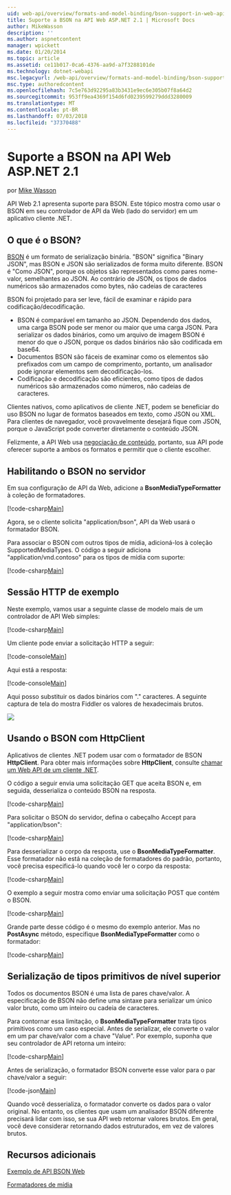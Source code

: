 ```yaml
---
uid: web-api/overview/formats-and-model-binding/bson-support-in-web-api-21
title: Suporte a BSON na API Web ASP.NET 2.1 | Microsoft Docs
author: MikeWasson
description: ''
ms.author: aspnetcontent
manager: wpickett
ms.date: 01/20/2014
ms.topic: article
ms.assetid: ce11b017-0ca6-4376-aa9d-a7f3288101de
ms.technology: dotnet-webapi
msc.legacyurl: /web-api/overview/formats-and-model-binding/bson-support-in-web-api-21
msc.type: authoredcontent
ms.openlocfilehash: 7c5e763d92295a83b3431e9ec6e305b07f8a64d2
ms.sourcegitcommit: 953ff9ea4369f154d6fd0239599279ddd3280009
ms.translationtype: MT
ms.contentlocale: pt-BR
ms.lasthandoff: 07/03/2018
ms.locfileid: "37370488"
---
```

<a name="bson-support-in-aspnet-web-api-21"></a>Suporte a BSON na API Web ASP.NET 2.1
====================
por [Mike Wasson](https://github.com/MikeWasson)

API Web 2.1 apresenta suporte para BSON. Este tópico mostra como usar o BSON em seu controlador de API da Web (lado do servidor) em um aplicativo cliente .NET.

## <a name="what-is-bson"></a>O que é o BSON?

[BSON](http://bsonspec.org/) é um formato de serialização binária. "BSON" significa "Binary JSON", mas BSON e JSON são serializados de forma muito diferente. BSON é "Como JSON", porque os objetos são representados como pares nome-valor, semelhantes ao JSON. Ao contrário de JSON, os tipos de dados numéricos são armazenados como bytes, não cadeias de caracteres

BSON foi projetado para ser leve, fácil de examinar e rápido para codificação/decodificação.

- BSON é comparável em tamanho ao JSON. Dependendo dos dados, uma carga BSON pode ser menor ou maior que uma carga JSON. Para serializar os dados binários, como um arquivo de imagem BSON é menor do que o JSON, porque os dados binários não são codificada em base64.
- Documentos BSON são fáceis de examinar como os elementos são prefixados com um campo de comprimento, portanto, um analisador pode ignorar elementos sem decodificação-los.
- Codificação e decodificação são eficientes, como tipos de dados numéricos são armazenados como números, não cadeias de caracteres.

Clientes nativos, como aplicativos de cliente .NET, podem se beneficiar do uso BSON no lugar de formatos baseados em texto, como JSON ou XML. Para clientes de navegador, você provavelmente desejará fique com JSON, porque o JavaScript pode converter diretamente o conteúdo JSON.

Felizmente, a API Web usa [negociação de conteúdo](content-negotiation.md), portanto, sua API pode oferecer suporte a ambos os formatos e permitir que o cliente escolher.

## <a name="enabling-bson-on-the-server"></a>Habilitando o BSON no servidor

Em sua configuração de API da Web, adicione a **BsonMediaTypeFormatter** à coleção de formatadores.

[!code-csharp[Main](bson-support-in-web-api-21/samples/sample1.cs)]

Agora, se o cliente solicita "application/bson", API da Web usará o formatador BSON.

Para associar o BSON com outros tipos de mídia, adicioná-los à coleção SupportedMediaTypes. O código a seguir adiciona "application/vnd.contoso" para os tipos de mídia com suporte:

[!code-csharp[Main](bson-support-in-web-api-21/samples/sample2.cs)]

## <a name="example-http-session"></a>Sessão HTTP de exemplo

Neste exemplo, vamos usar a seguinte classe de modelo mais de um controlador de API Web simples:

[!code-csharp[Main](bson-support-in-web-api-21/samples/sample3.cs)]

Um cliente pode enviar a solicitação HTTP a seguir:

[!code-console[Main](bson-support-in-web-api-21/samples/sample4.cmd)]

Aqui está a resposta:

[!code-console[Main](bson-support-in-web-api-21/samples/sample5.cmd)]

Aqui posso substituir os dados binários com &quot;.&quot; caracteres. A seguinte captura de tela do mostra Fiddler os valores de hexadecimais brutos.

[![](bson-support-in-web-api-21/_static/image2.png)](bson-support-in-web-api-21/_static/image1.png)

## <a name="using-bson-with-httpclient"></a>Usando o BSON com HttpClient

Aplicativos de clientes .NET podem usar com o formatador de BSON **HttpClient**. Para obter mais informações sobre **HttpClient**, consulte [chamar um Web API de um cliente .NET](../advanced/calling-a-web-api-from-a-net-client.md).

O código a seguir envia uma solicitação GET que aceita BSON e, em seguida, desserializa o conteúdo BSON na resposta.

[!code-csharp[Main](bson-support-in-web-api-21/samples/sample6.cs)]

Para solicitar o BSON do servidor, defina o cabeçalho Accept para "application/bson":

[!code-csharp[Main](bson-support-in-web-api-21/samples/sample7.cs)]

Para desserializar o corpo da resposta, use o **BsonMediaTypeFormatter**. Esse formatador não está na coleção de formatadores do padrão, portanto, você precisa especificá-lo quando você ler o corpo da resposta:

[!code-csharp[Main](bson-support-in-web-api-21/samples/sample8.cs)]

O exemplo a seguir mostra como enviar uma solicitação POST que contém o BSON.

[!code-csharp[Main](bson-support-in-web-api-21/samples/sample9.cs)]

Grande parte desse código é o mesmo do exemplo anterior. Mas no **PostAsync** método, especifique **BsonMediaTypeFormatter** como o formatador:

[!code-csharp[Main](bson-support-in-web-api-21/samples/sample10.cs)]

## <a name="serializing-top-level-primitive-types"></a>Serialização de tipos primitivos de nível superior

Todos os documentos BSON é uma lista de pares chave/valor. A especificação de BSON não define uma sintaxe para serializar um único valor bruto, como um inteiro ou cadeia de caracteres.

Para contornar essa limitação, o **BsonMediaTypeFormatter** trata tipos primitivos como um caso especial. Antes de serializar, ele converte o valor em um par chave/valor com a chave "Value". Por exemplo, suponha que seu controlador de API retorna um inteiro:

[!code-csharp[Main](bson-support-in-web-api-21/samples/sample11.cs)]

Antes de serialização, o formatador BSON converte esse valor para o par chave/valor a seguir:

[!code-json[Main](bson-support-in-web-api-21/samples/sample12.json)]

Quando você desserializa, o formatador converte os dados para o valor original. No entanto, os clientes que usam um analisador BSON diferente precisará lidar com isso, se sua API web retornar valores brutos. Em geral, você deve considerar retornando dados estruturados, em vez de valores brutos.

## <a name="additional-resources"></a>Recursos adicionais

[Exemplo de API BSON Web](https://aspnet.codeplex.com/SourceControl/latest#Samples/WebApi/BSONSample/)

[Formatadores de mídia](media-formatters.md)
